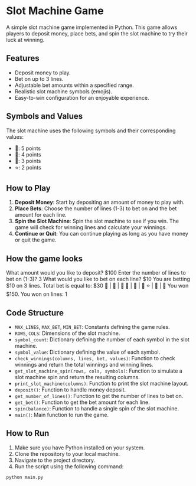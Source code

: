 # Slot Machine Game

A simple slot machine game implemented in Python. This game allows players to deposit money, place bets, and spin the slot machine to try their luck at winning.

## Features

- Deposit money to play.
- Bet on up to 3 lines.
- Adjustable bet amounts within a specified range.
- Realistic slot machine symbols (emojis).
- Easy-to-win configuration for an enjoyable experience.

## Symbols and Values

The slot machine uses the following symbols and their corresponding values:

- 🍒: 5 points
- 🍋: 4 points
- 🍉: 3 points
- ⭐: 2 points

## How to Play

1. **Deposit Money**: Start by depositing an amount of money to play with.
2. **Place Bets**: Choose the number of lines (1-3) to bet on and the bet amount for each line.
3. **Spin the Slot Machine**: Spin the slot machine to see if you win. The game will check for winning lines and calculate your winnings.
4. **Continue or Quit**: You can continue playing as long as you have money or quit the game.

## How the game looks

What amount would you like to deposit? $100
Enter the number of lines to bet on (1-3)? 3
What would you like to bet on each line? $10
You are betting $10 on 3 lines. Total bet is equal to: $30
🍒 | 🍒 | 🍒
🍋 | 🍉 | 🍉
⭐ | 🍉 | 🍋
You won $150.
You won on lines: 1



## Code Structure

- `MAX_LINES`, `MAX_BET`, `MIN_BET`: Constants defining the game rules.
- `ROWS`, `COLS`: Dimensions of the slot machine.
- `symbol_count`: Dictionary defining the number of each symbol in the slot machine.
- `symbol_value`: Dictionary defining the value of each symbol.
- `check_winnings(columns, lines, bet, values)`: Function to check winnings and return the total winnings and winning lines.
- `get_slot_machine_spin(rows, cols, symbols)`: Function to simulate a slot machine spin and return the resulting columns.
- `print_slot_machine(columns)`: Function to print the slot machine layout.
- `deposit()`: Function to handle money deposit.
- `get_number_of_lines()`: Function to get the number of lines to bet on.
- `get_bet()`: Function to get the bet amount for each line.
- `spin(balance)`: Function to handle a single spin of the slot machine.
- `main()`: Main function to run the game.

## How to Run

1. Make sure you have Python installed on your system.
2. Clone the repository to your local machine.
3. Navigate to the project directory.
4. Run the script using the following command:

```bash
python main.py
